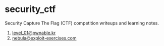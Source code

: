 # security_ctf
Security Capture The Flag (CTF) competition writeups and learning notes.

1. [level_01@pwnable.kr](pwnable.kr/01_level.md)
2. [nebula@exploit-exercises.com](exploit-exercises.com/nebula.md)
